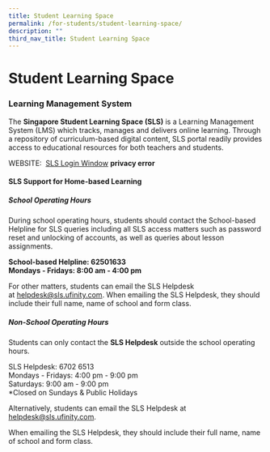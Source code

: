 ```yaml
---
title: Student Learning Space
permalink: /for-students/student-learning-space/
description: ""
third_nav_title: Student Learning Space
---
```

# **Student Learning Space**

### **Learning Management System**

The **Singapore&nbsp;Student Learning Space&nbsp;(SLS)** is a Learning Management System (LMS) which tracks, manages and delivers online learning. Through a repository of curriculum-based digital content, SLS portal readily provides access to educational resources for both teachers and students.

WEBSITE:&nbsp;&nbsp;[SLS Login Window](https://vle.learning.moe.edu.sg/login) **privacy error**

#### **SLS Support for Home-based Learning**

##### **School Operating Hours**

During school operating hours, students should contact the&nbsp;School-based Helpline&nbsp;for SLS queries including all SLS access matters such as password reset and unlocking of accounts, as well as queries about lesson assignments.

**School-based Helpline: 62501633**<br>
**Mondays - Fridays: 8:00 am - 4:00 pm**

For other matters, students can email the SLS Helpdesk at&nbsp;[helpdesk@sls.ufinity.com](mailto:helpdesk@sls.ufinity.com).&nbsp;When emailing the SLS Helpdesk, they should include their full name, name of school and form class.

##### **Non-School Operating Hours**
Students can only&nbsp;contact the&nbsp;**SLS Helpdesk**&nbsp;outside the school operating hours.

SLS Helpdesk: 6702 6513<br>
Mondays - Fridays: 4:00 pm - 9:00 pm<br>
Saturdays: 9:00 am -&nbsp;9:00 pm<br>
\*Closed on Sundays &amp; Public Holidays

Alternatively, students can email the SLS Helpdesk at  [helpdesk@sls.ufinity.com](mailto:helpdesk@sls.ufinity.com).

When emailing the SLS Helpdesk, they should include their full name, name of school and form class.